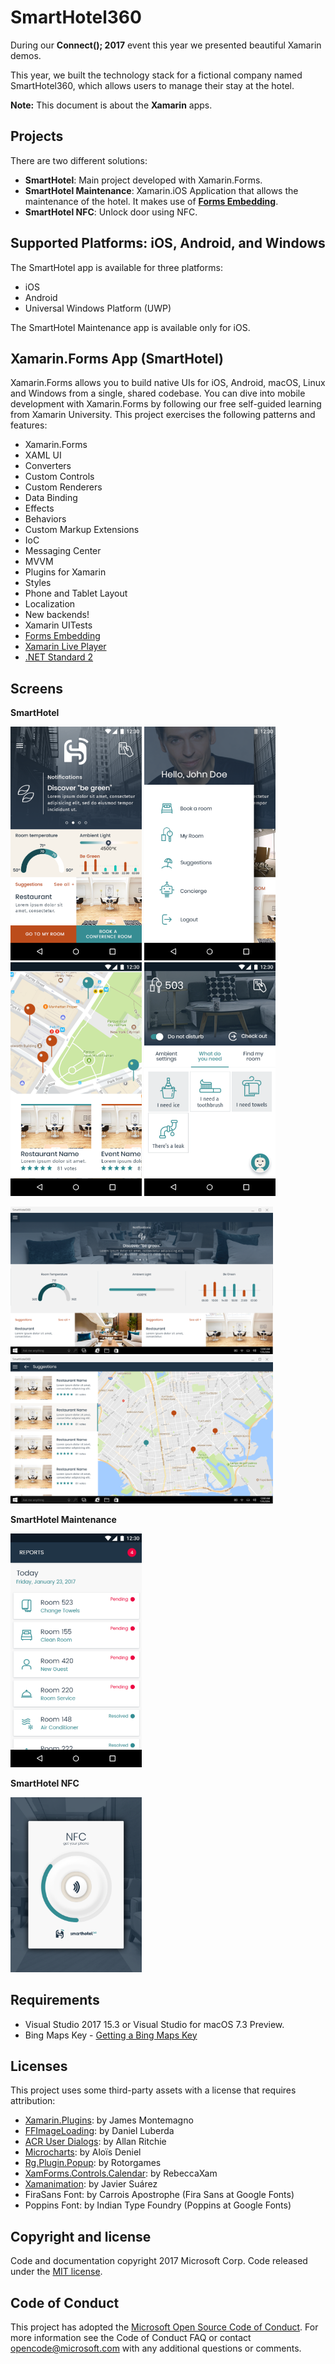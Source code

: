 # SmartHotel360

During our **Connect(); 2017** event this year we presented beautiful Xamarin demos.

This year, we built the technology stack for a fictional company named SmartHotel360, which allows users to manage their stay at the hotel.

**Note:** This document is about the **Xamarin** apps.

## Projects

There are two different solutions:

- **SmartHotel**: Main project developed with Xamarin.Forms.
- **SmartHotel Maintenance**: Xamarin.iOS Application that allows the maintenance of the hotel. It makes use of **[Forms Embedding](https://blog.xamarin.com/unleashed-embedding-xamarin-forms-in-xamarin-native/)**.
- **SmartHotel NFC**: Unlock door using NFC.

## Supported Platforms: iOS, Android, and Windows

The SmartHotel app is available for three platforms:

- iOS
- Android
- Universal Windows Platform (UWP)

The SmartHotel Maintenance app is available only for iOS.

## Xamarin.Forms App (SmartHotel)

Xamarin.Forms allows you to build native UIs for iOS, Android, macOS, Linux and Windows from a single, shared codebase. You can dive into mobile development with Xamarin.Forms by following our free self-guided learning from Xamarin University. This project exercises the following patterns and features:

- Xamarin.Forms
- XAML UI
- Converters
- Custom Controls
- Custom Renderers
- Data Binding
- Effects
- Behaviors
- Custom Markup Extensions
- IoC
- Messaging Center
- MVVM
- Plugins for Xamarin
- Styles
- Phone and Tablet Layout
- Localization
- New backends!
- Xamarin UITests
- [Forms Embedding](https://blog.xamarin.com/unleashed-embedding-xamarin-forms-in-xamarin-native/)
- [Xamarin Live Player](https://www.xamarin.com/live)
- [.NET Standard 2](https://github.com/dotnet/standard)

## Screens

**SmartHotel**

<img src="images/home.png" Width="210" /> <img src="images/menu.png" Width="210" /> <img src="images/suggestions.png" Width="210" /> <img src="images/myroom.png" Width="210" />

<img src="images/home-desktop.png" Width="420" /> <img src="images/suggestions-desktop.png" Width="420" />

**SmartHotel Maintenance**

<img src="images/maintenance.png" Width="210" />

**SmartHotel NFC**

<img src="images/nfc.png" Width="210" />

## Requirements

* Visual Studio 2017 15.3 or Visual Studio for macOS 7.3 Preview.
* Bing Maps Key - [Getting a Bing Maps Key](https://msdn.microsoft.com/en-us/library/ff428642.aspx)

## Licenses

This project uses some third-party assets with a license that requires attribution:

- [Xamarin.Plugins](https://github.com/jamesmontemagno/Xamarin.Plugins): by James Montemagno
- [FFImageLoading](https://github.com/daniel-luberda/FFImageLoading): by Daniel Luberda
- [ACR User Dialogs](https://github.com/aritchie/userdialogs): by Allan Ritchie
- [Microcharts](https://github.com/aloisdeniel/Microcharts): by Aloïs Deniel
- [Rg.Plugin.Popup](https://github.com/rotorgames/Rg.Plugins.Popup): by Rotorgames
- [XamForms.Controls.Calendar](https://github.com/rebeccaXam/XamForms.Controls.Calendar): by RebeccaXam
- [Xamanimation](https://github.com/jsuarezruiz/Xamanimation): by Javier Suárez
- FiraSans Font: by Carrois Apostrophe (Fira Sans at Google Fonts)
- Poppins Font: by Indian Type Foundry (Poppins at Google Fonts)

## Copyright and license

Code and documentation copyright 2017 Microsoft Corp. Code released under the [MIT license](https://opensource.org/licenses/MIT).

## Code of Conduct

This project has adopted the [Microsoft Open Source Code of Conduct](https://opensource.microsoft.com/codeofconduct/). For more information see the Code of Conduct FAQ or contact [opencode@microsoft.com](mailto:opencode@microsoft.com) with any additional questions or comments.
